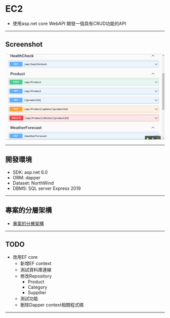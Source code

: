 # EC2 

- 使用asp.net core WebAPI 開發一個具有CRUD功能的API

---

## Screenshot

![Demo](docs/img/DEMO.png)

---

## 開發環境

- SDK: asp.net 6.0
- ORM: dapper
- Dataset: NorthWind
- DBMS: SQL server Express 2019

---

## 專案的分層架構

- [專案的分層架構](docs/%E5%B0%88%E6%A1%88%E6%9E%B6%E6%A7%8B.md)

---

## TODO

- 改用EF core
  - 新增EF context
  - 測試資料庫連線
  - 修改Repository
    - Product
    - Category
    - Suppilier
  - 測試功能
  - 刪除Dapper context相關程式碼

---
